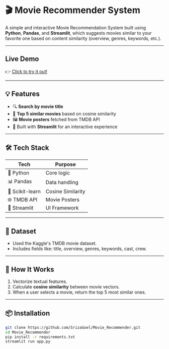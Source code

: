 # 🎬 Movie Recommender System

A simple and interactive Movie Recommendation System built using **Python**, **Pandas**, and **Streamlit**, which suggests movies similar to your favorite one based on content similarity (overview, genres, keywords, etc.).

---

## Live Demo

👉 [Click to try it out!](https://movierecommender-amxpqqf2cwnk7wn4xkkpab.streamlit.app/) 

---

## 💡 Features

- 🔍 **Search by movie title**
- 🎯 **Top 5 similar movies** based on cosine similarity
- 🖼️ **Movie posters** fetched from TMDB API
- 🎥 Built with **Streamlit** for an interactive experience

---

## 🛠️ Tech Stack

| Tech | Purpose |
|------|---------|
| 🐍 Python | Core logic |
| 📊 Pandas | Data handling |
| 🤖 Scikit-learn | Cosine Similarity |
| 🌐 TMDB API | Movie Posters |
| 🌈 Streamlit | UI Framework |

---

## 📁 Dataset

- Used the Kaggle's TMDB movie dataset.
- Includes fields like: title, overview, genres, keywords, cast, crew.

---

## 🧠 How It Works

1. Vectorize textual features.
2. Calculate **cosine similarity** between movie vectors.
3. When a user selects a movie, return the top 5 most similar ones.

---

## 📦 Installation

```bash
git clone https://github.com/SrizaGoel/Movie_Recommender.git
cd Movie_Recommender
pip install -r requirements.txt
streamlit run app.py

